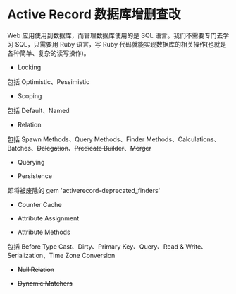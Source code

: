 # Active Record 数据库增删查改

Web 应用使用到数据库，而管理数据库使用的是 SQL 语言。我们不需要专门去学习 SQL，只需要用 Ruby 语言，写 Ruby 代码就能实现数据库的相关操作(也就是各种简单、复杂的读写操作)。

- Locking

包括 Optimistic、Pessimistic

- Scoping

包括 Default、Named

- Relation

包括 Spawn Methods、Query Methods、Finder Methods、Calculations、Batches、~~Delegation~~、~~Predicate Builder~~、~~Merger~~

- Querying

- Persistence

即将被废除的 gem 'activerecord-deprecated_finders'

- Counter Cache

- Attribute Assignment

- Attribute Methods

包括 Before Type Cast、Dirty、Primary Key、Query、Read & Write、Serialization、Time Zone Conversion

- ~~Null Relation~~

- ~~Dynamic Matchers~~

